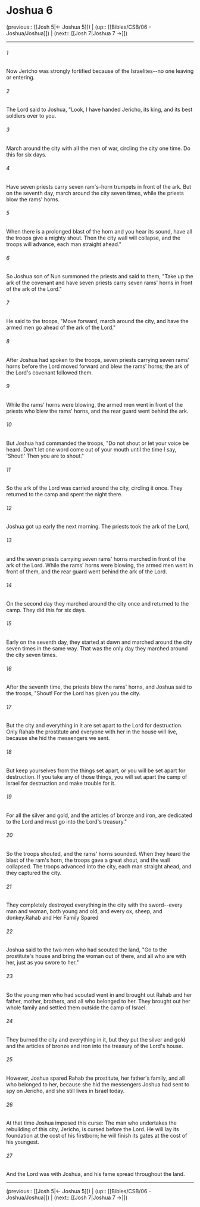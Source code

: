 # Joshua 6

(previous:: [[Josh 5|← Joshua 5]]) | (up:: [[Bibles/CSB/06 - Joshua/Joshua]]) | (next:: [[Josh 7|Joshua 7 →]])

***


###### 1 
Now Jericho was strongly fortified because of the Israelites--no one leaving or entering. 

###### 2 
The Lord said to Joshua, "Look, I have handed Jericho, its king, and its best soldiers over to you. 

###### 3 
March around the city with all the men of war, circling the city one time. Do this for six days. 

###### 4 
Have seven priests carry seven ram's-horn trumpets in front of the ark. But on the seventh day, march around the city seven times, while the priests blow the rams' horns. 

###### 5 
When there is a prolonged blast of the horn and you hear its sound, have all the troops give a mighty shout. Then the city wall will collapse, and the troops will advance, each man straight ahead." 

###### 6 
So Joshua son of Nun summoned the priests and said to them, "Take up the ark of the covenant and have seven priests carry seven rams' horns in front of the ark of the Lord." 

###### 7 
He said to the troops, "Move forward, march around the city, and have the armed men go ahead of the ark of the Lord." 

###### 8 
After Joshua had spoken to the troops, seven priests carrying seven rams' horns before the Lord moved forward and blew the rams' horns; the ark of the Lord's covenant followed them. 

###### 9 
While the rams' horns were blowing, the armed men went in front of the priests who blew the rams' horns, and the rear guard went behind the ark. 

###### 10 
But Joshua had commanded the troops, "Do not shout or let your voice be heard. Don't let one word come out of your mouth until the time I say, 'Shout!' Then you are to shout." 

###### 11 
So the ark of the Lord was carried around the city, circling it once. They returned to the camp and spent the night there. 

###### 12 
Joshua got up early the next morning. The priests took the ark of the Lord, 

###### 13 
and the seven priests carrying seven rams' horns marched in front of the ark of the Lord. While the rams' horns were blowing, the armed men went in front of them, and the rear guard went behind the ark of the Lord. 

###### 14 
On the second day they marched around the city once and returned to the camp. They did this for six days. 

###### 15 
Early on the seventh day, they started at dawn and marched around the city seven times in the same way. That was the only day they marched around the city seven times. 

###### 16 
After the seventh time, the priests blew the rams' horns, and Joshua said to the troops, "Shout! For the Lord has given you the city. 

###### 17 
But the city and everything in it are set apart to the Lord for destruction. Only Rahab the prostitute and everyone with her in the house will live, because she hid the messengers we sent. 

###### 18 
But keep yourselves from the things set apart, or you will be set apart for destruction. If you take any of those things, you will set apart the camp of Israel for destruction and make trouble for it. 

###### 19 
For all the silver and gold, and the articles of bronze and iron, are dedicated to the Lord and must go into the Lord's treasury." 

###### 20 
So the troops shouted, and the rams' horns sounded. When they heard the blast of the ram's horn, the troops gave a great shout, and the wall collapsed. The troops advanced into the city, each man straight ahead, and they captured the city. 

###### 21 
They completely destroyed everything in the city with the sword--every man and woman, both young and old, and every ox, sheep, and donkey.Rahab and Her Family Spared 

###### 22 
Joshua said to the two men who had scouted the land, "Go to the prostitute's house and bring the woman out of there, and all who are with her, just as you swore to her." 

###### 23 
So the young men who had scouted went in and brought out Rahab and her father, mother, brothers, and all who belonged to her. They brought out her whole family and settled them outside the camp of Israel. 

###### 24 
They burned the city and everything in it, but they put the silver and gold and the articles of bronze and iron into the treasury of the Lord's house. 

###### 25 
However, Joshua spared Rahab the prostitute, her father's family, and all who belonged to her, because she hid the messengers Joshua had sent to spy on Jericho, and she still lives in Israel today. 

###### 26 
At that time Joshua imposed this curse: The man who undertakes the rebuilding of this city, Jericho, is cursed before the Lord. He will lay its foundation at the cost of his firstborn; he will finish its gates at the cost of his youngest. 

###### 27 
And the Lord was with Joshua, and his fame spread throughout the land.

***

(previous:: [[Josh 5|← Joshua 5]]) | (up:: [[Bibles/CSB/06 - Joshua/Joshua]]) | (next:: [[Josh 7|Joshua 7 →]])
